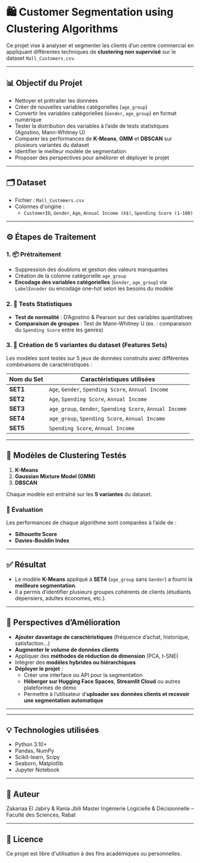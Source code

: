 # 🛍️ Customer Segmentation using Clustering Algorithms

Ce projet vise à analyser et segmenter les clients d’un centre commercial en appliquant différentes techniques de **clustering non supervisé** sur le dataset `Mall_Customers.csv`.

---

## 📊 Objectif du Projet

- Nettoyer et prétraiter les données
- Créer de nouvelles variables catégorielles (`age_group`)
- Convertir les variables catégorielles (`Gender`, `age_group`) en format numérique
- Tester la distribution des variables à l’aide de tests statistiques (Agostino, Mann-Whitney U)
- Comparer les performances de **K-Means**, **GMM** et **DBSCAN** sur plusieurs variantes du dataset
- Identifier le meilleur modèle de segmentation
- Proposer des perspectives pour améliorer et déployer le projet

---

## 🗂️ Dataset

- Fichier : `Mall_Customers.csv`
- Colonnes d'origine :
  - `CustomerID`, `Gender`, `Age`, `Annual Income (k$)`, `Spending Score (1-100)`

---

## ⚙️ Étapes de Traitement

### 1. 📦 Prétraitement

- Suppression des doublons et gestion des valeurs manquantes
- Création de la colonne catégorielle `age_group`
- **Encodage des variables catégorielles** (`Gender`, `age_group`) via `LabelEncoder` ou encodage one-hot selon les besoins du modèle

### 2. 🧪 Tests Statistiques

- **Test de normalité** : D’Agostino & Pearson sur des variables quantitatives
- **Comparaison de groupes** : Test de Mann-Whitney U (ex. : comparaison du `Spending Score` entre les genres)

### 3. 🧬 Création de 5 variantes du dataset (Features Sets)

Les modèles sont testés sur 5 jeux de données construits avec différentes combinaisons de caractéristiques :

| Nom du Set | Caractéristiques utilisées |
|------------|-----------------------------|
| **SET1**   | `Age`, `Gender`, `Spending Score`, `Annual Income` |
| **SET2**   | `Age`, `Spending Score`, `Annual Income` |
| **SET3**   | `age_group`, `Gender`, `Spending Score`, `Annual Income` |
| **SET4**   | `age_group`, `Spending Score`, `Annual Income` |
| **SET5**   | `Spending Score`, `Annual Income` |

---

## 🧠 Modèles de Clustering Testés

1. **K-Means**
2. **Gaussian Mixture Model (GMM)**
3. **DBSCAN**

Chaque modèle est entraîné sur les **5 variantes** du dataset.

### 🧮 Évaluation

Les performances de chaque algorithme sont comparées à l’aide de :

- **Silhouette Score**
- **Davies-Bouldin Index**

---

## ✅ Résultat

- Le modèle **K-Means** appliqué à **SET4** (`age_group` sans `Gender`) a fourni la **meilleure segmentation**.
- Il a permis d’identifier plusieurs groupes cohérents de clients (étudiants dépensiers, adultes économes, etc.).

---

## 🔭 Perspectives d’Amélioration

- **Ajouter davantage de caractéristiques** (fréquence d’achat, historique, satisfaction…)
- **Augmenter le volume de données clients**
- Appliquer des **méthodes de réduction de dimension** (PCA, t-SNE)
- Intégrer des **modèles hybrides ou hiérarchiques**
- **Déployer le projet** :
  - Créer une interface ou API pour la segmentation
  - **Héberger sur Hugging Face Spaces**, **Streamlit Cloud** ou autres plateformes de démo
  - Permettre à l’utilisateur d’**uploader ses données clients et recevoir une segmentation automatique**

---


---

## 💡 Technologies utilisées

- Python 3.10+
- Pandas, NumPy
- Scikit-learn, Scipy
- Seaborn, Matplotlib
- Jupyter Notebook

---

## 👤 Auteur

Zakariaa El Jabiry & Rania Jbili 
Master Ingénierie Logicielle & Décisionnelle – Faculté des Sciences, Rabat

---

## 📌 Licence

Ce projet est libre d'utilisation à des fins académiques ou personnelles.
